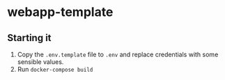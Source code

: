 # webapp-template

## Starting it

1. Copy the `.env.template` file to `.env` and replace credentials with some sensible values.
2. Run `docker-compose build`
